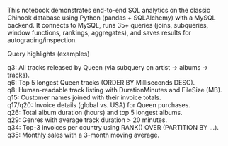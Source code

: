 This notebook demonstrates end-to-end SQL analytics on the classic Chinook database using Python (pandas + SQLAlchemy) with a MySQL backend. It connects to MySQL, runs 35+ queries (joins, subqueries, window functions, rankings, aggregates), and saves results for autograding/inspection.


Query highlights (examples)

q3: All tracks released by Queen (via subquery on artist → albums → tracks). <br>
q6: Top 5 longest Queen tracks (ORDER BY Milliseconds DESC). <br>
q8: Human-readable track listing with DurationMinutes and FileSize (MB). <br>
q15: Customer names joined with their invoice totals. <br>
q17/q20: Invoice details (global vs. USA) for Queen purchases. <br>
q26: Total album duration (hours) and top 5 longest albums. <br>
q29: Genres with average track duration > 20 minutes. <br>
q34: Top-3 invoices per country using RANK() OVER (PARTITION BY ...). <br>
q35: Monthly sales with a 3-month moving average.<br>
